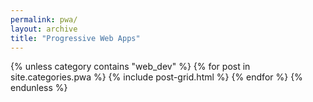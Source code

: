 ```yaml
---
permalink: pwa/
layout: archive
title: "Progressive Web Apps"
---
```

<div class="tiles">
{% unless category contains "web_dev" %}
{% for post in site.categories.pwa %}
	{% include post-grid.html %}
{% endfor %}
{% endunless %}
</div>
